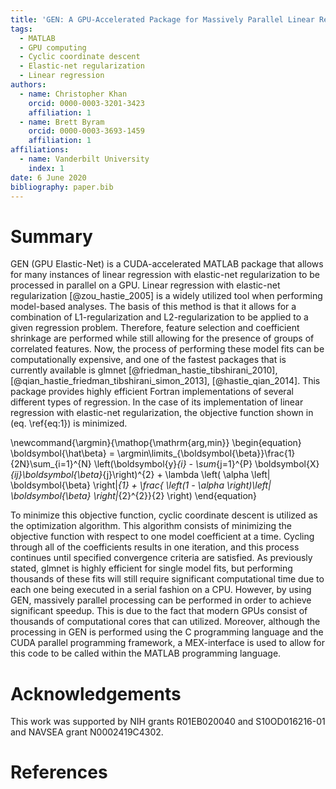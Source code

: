 ```yaml
---
title: 'GEN: A GPU-Accelerated Package for Massively Parallel Linear Regression with Elastic-Net Regularization'
tags:
  - MATLAB
  - GPU computing
  - Cyclic coordinate descent
  - Elastic-net regularization
  - Linear regression
authors:
  - name: Christopher Khan
    orcid: 0000-0003-3201-3423
    affiliation: 1
  - name: Brett Byram
    orcid: 0000-0003-3693-1459
    affiliation: 1
affiliations: 
  - name: Vanderbilt University
    index: 1
date: 6 June 2020
bibliography: paper.bib
---
```


# Summary
GEN (GPU Elastic-Net) is a CUDA-accelerated MATLAB package that allows for many instances of linear
regression with elastic-net regularization to be processed in parallel on a GPU. Linear regression with 
elastic-net regularization [@zou_hastie_2005] is a widely utilized tool when performing model-based analyses. 
The basis of this method is that it allows for a combination of L1-regularization and L2-regularization
to be applied to a given regression problem. Therefore, feature selection and coefficient
shrinkage are performed while still allowing for the presence of groups of correlated features.
Now, the process of performing these model fits can be computationally expensive, and one of the 
fastest packages that is currently available is glmnet [@friedman_hastie_tibshirani_2010], 
[@qian_hastie_friedman_tibshirani_simon_2013], [@hastie_qian_2014]. This package provides highly efficient 
Fortran implementations of several different types of regression. In the case of its implementation of linear
regression with elastic-net regularization, the objective function shown in (eq. \ref{eq:1}) is minimized. 

\newcommand{\argmin}{\mathop{\mathrm{arg\,min}}
\begin{equation}
\boldsymbol{\hat\beta} = \argmin\limits_{\boldsymbol{\beta}}\frac{1}{2N}\sum_{i=1}^{N}  \left(\boldsymbol{y}_{i} - \sum_{j=1}^{P} \boldsymbol{X}_{ij}\boldsymbol{\beta}_{j}\right)^{2} + \lambda \left( \alpha \left\| \boldsymbol{\beta} \right\|_{1} + \frac{ \left(1 - \alpha \right)\left\| \boldsymbol{\beta} \right\|_{2}^{2}}{2} \right)
\end{equation}

To minimize this objective function, cyclic coordinate descent is utilized as the optimization algorithm.
This algorithm consists of minimizing the objective function with respect to one model coefficient at a time.
Cycling through all of the coefficients results in one iteration, and this process continues until specified
convergence criteria are satisfied. As previously stated, glmnet is highly efficient for single model fits, but
performing thousands of these fits will still require significant computational time due to each one being executed 
in a serial fashion on a CPU. However, by using GEN, massively parallel processing can be performed in order to 
achieve significant speedup. This is due to the fact that modern GPUs consist of thousands of computational cores
that can utilized. Moreover, although the processing in GEN is performed using the C programming language and 
the CUDA parallel programming framework, a MEX-interface is used to allow for this code to be called within the MATLAB 
programming language.

# Acknowledgements
This work was supported by NIH grants R01EB020040 and S10OD016216-01 and NAVSEA grant N0002419C4302.

# References
